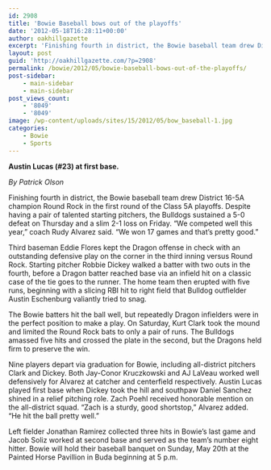 ```yaml
---
id: 2908
title: 'Bowie Baseball bows out of the playoffs'
date: '2012-05-18T16:28:11+00:00'
author: oakhillgazette
excerpt: 'Finishing fourth in district, the Bowie baseball team drew District 16-5A champion Round Rock in the first round of the Class 5A playoffs. Despite having a pair of talented starting pitchers, the Bulldogs sustained a 5-0 defeat on Thursday and a slim 2-1 loss on Friday. “We competed well this year,” coach Rudy Alvarez said. “We won 17 games and that’s pretty good.”'
layout: post
guid: 'http://oakhillgazette.com/?p=2908'
permalink: /bowie/2012/05/bowie-baseball-bows-out-of-the-playoffs/
post-sidebar:
    - main-sidebar
    - main-sidebar
post_views_count:
    - '8049'
    - '8049'
image: /wp-content/uploads/sites/15/2012/05/bow_baseball-1.jpg
categories:
    - Bowie
    - Sports
---
```


**Austin Lucas (#23) at first base.**

*By Patrick Olson*

Finishing fourth in district, the Bowie baseball team drew District 16-5A champion Round Rock in the first round of the Class 5A playoffs. Despite having a pair of talented starting pitchers, the Bulldogs sustained a 5-0 defeat on Thursday and a slim 2-1 loss on Friday. “We competed well this year,” coach Rudy Alvarez said. “We won 17 games and that’s pretty good.”

Third baseman Eddie Flores kept the Dragon offense in check with an outstanding defensive play on the corner in the third inning versus Round Rock. Starting pitcher Robbie Dickey walked a batter with two outs in the fourth, before a Dragon batter reached base via an infield hit on a classic case of the tie goes to the runner. The home team then erupted with five runs, beginning with a slicing RBI hit to right field that Bulldog outfielder Austin Eschenburg valiantly tried to snag.

The Bowie batters hit the ball well, but repeatedly Dragon infielders were in the perfect position to make a play. On Saturday, Kurt Clark took the mound and limited the Round Rock bats to only a pair of runs. The Bulldogs amassed five hits and crossed the plate in the second, but the Dragons held firm to preserve the win.

Nine players depart via graduation for Bowie, including all-district pitchers Clark and Dickey. Both Jay-Conor Kruczkowski and AJ LaVeau worked well defensively for Alvarez at catcher and centerfield respectively. Austin Lucas played first base when Dickey took the hill and southpaw Daniel Sanchez shined in a relief pitching role. Zach Poehl received honorable mention on the all-district squad. “Zach is a sturdy, good shortstop,” Alvarez added. “He hit the ball pretty well.”

Left fielder Jonathan Ramirez collected three hits in Bowie’s last game and Jacob Soliz worked at second base and served as the team’s number eight hitter. Bowie will hold their baseball banquet on Sunday, May 20th at the Painted Horse Pavillion in Buda beginning at 5 p.m.